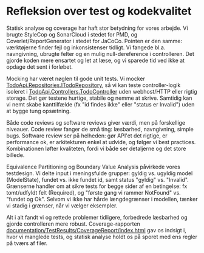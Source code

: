 # Refleksion over test og kodekvalitet

Statisk analyse og coverage har haft stor betydning for vores arbejde. Vi brugte StyleCop og SonarCloud i stedet for PMD, og Coverlet/ReportGenerator i stedet for JaCoCo. Pointen er den samme: værktøjerne finder fejl og inkonsistenser tidligt. Vi fangede bl.a. navngivning, ubrugte felter og en mulig null-dereference i controlleren. Det gjorde koden mere ensartet og let at læse, og vi sparede tid ved ikke at opdage det sent i forløbet.

Mocking har været nøglen til gode unit tests. Vi mocker [TodoApi.Repositories.ITodoRepository](TodoApi/Repositories/ITodoRepository.cs), så vi kan teste controller-logik isoleret i [TodoApi.Controllers.TodoController](TodoApi/Controllers/TodoController.cs) uden webhost/HTTP eller rigtig storage. Det gør testene hurtige, stabile og nemme at skrive. Samtidig kan vi nemt skabe kanttilfælde (fx "id findes ikke" eller "status er Invalid") uden at bygge tung opsætning.

Både code reviews og software reviews giver værdi, men på forskellige niveauer. Code review fanger de små ting: læsbarhed, navngivning, simple bugs. Software review ser på helheden: gør API'et det rigtige, er performance ok, er arkitekturen enkel at udvide, og følger vi best practices. Kombinationen løfter kvaliteten, fordi vi både ser detaljerne og det store billede.

Equivalence Partitioning og Boundary Value Analysis påvirkede vores testdesign. Vi delte input i meningsfulde grupper: gyldig vs. ugyldig model (ModelState), fundet vs. ikke fundet id, samt status "gyldig" vs. "Invalid". Grænserne handler om at sikre tests for begge sider af en betingelse: fx tomt/udfyldt felt (Required), og "første gang vi rammer NotFound" vs. "fundet og Ok". Selvom vi ikke har hårde længdegrænser i modellen, tænker vi stadig i grænser, når vi vælger eksempler.

Alt i alt fandt vi og rettede problemer tidligere, forbedrede læsbarhed og gjorde controlleren mere robust. Coverage-rapporten [documentation/TestResults/CoverageReport/index.html](documentation/TestResults/CoverageReport/index.html) gav os indsigt i, hvor vi manglede tests, og statisk analyse holdt os på sporet med ens regler på tværs af filer.
